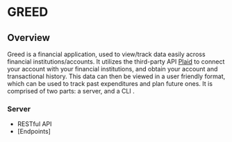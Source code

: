 
# GREED

## Overview

Greed is a financial application, used to view/track data easily across financial institutions/accounts. It utilizes the third-party API [Plaid](https://plaid.com/docs/) to connect your account with your financial institutions, and obtain your account and transactional history. This data can then be viewed in a user friendly format, which can be used to track past expenditures and plan future ones. It is comprised of two parts: a server, and a CLI .

### Server

- RESTful API
- [Endpoints]